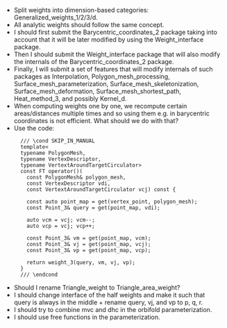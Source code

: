 * Split weights into dimension-based categories: Generalized_weights_1/2/3/d.
* All analytic weights should follow the same concept.
* I should first submit the Barycentric_coordinates_2 package taking into account that
  it will be later modified by using the Weight_interface package.
* Then I should submit the Weight_interface package that will also modify the internals
  of the Barycentric_coordinates_2 package.
* Finally, I will submit a set of features that will modify internals of such packages
  as Interpolation, Polygon_mesh_processing, Surface_mesh_parameterization, Surface_mesh_skeletonization,
  Surface_mesh_deformation, Surface_mesh_shortest_path, Heat_method_3, and possibly Kernel_d.
* When computing weights one by one, we recompute certain areas/distances multiple times and so
  using them e.g. in barycentric coordinates is not efficient. What should we do with that?
* Use the code:
  ```
    /// \cond SKIP_IN_MANUAL
    template<
    typename PolygonMesh,
    typename VertexDescriptor,
    typename VertextAroundTargetCirculator>
    const FT operator()(
      const PolygonMesh& polygon_mesh,
      const VertexDescriptor vdi,
      const VertextAroundTargetCirculator vcj) const {

      const auto point_map = get(vertex_point, polygon_mesh);
      const Point_3& query = get(point_map, vdi);

      auto vcm = vcj; vcm--;
      auto vcp = vcj; vcp++;

      const Point_3& vm = get(point_map, vcm);
      const Point_3& vj = get(point_map, vcj);
      const Point_3& vp = get(point_map, vcp);

      return weight_3(query, vm, vj, vp);
    }
    /// \endcond
  ```
* Should I rename Triangle_weight to Triangle_area_weight?
* I should change interface of the half weights and make it such that query is always in the middle +
  rename query, vj, and vp to p, q, r.
* I should try to combine mvc and dhc in the orbifold parameterization.
* I should use free functions in the parameterization.